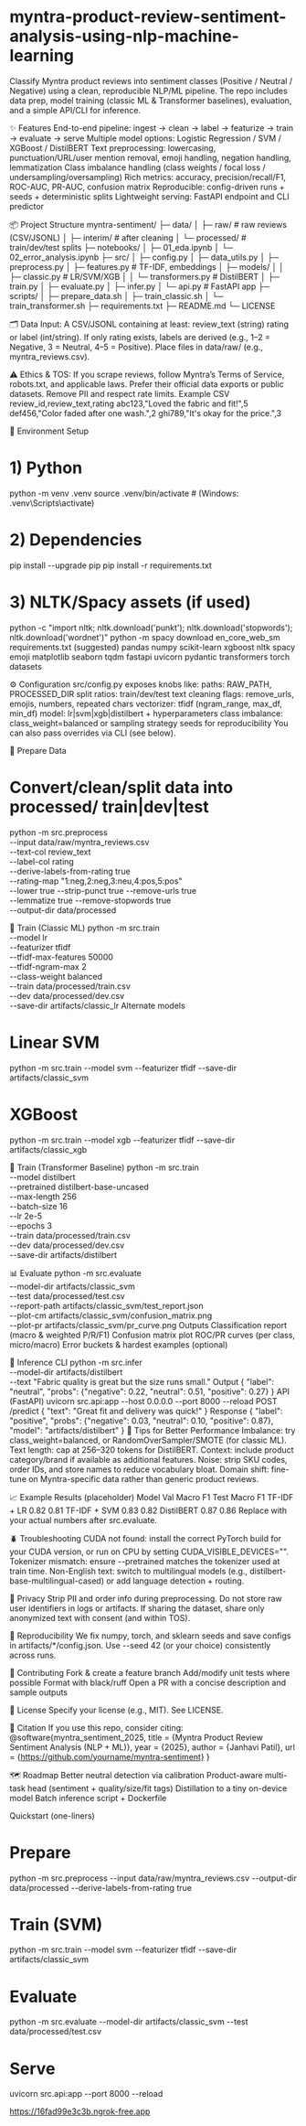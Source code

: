 # myntra-product-review-sentiment-analysis-using-nlp-machine-learning

Classify Myntra product reviews into sentiment classes (Positive / Neutral / Negative) using a clean, reproducible NLP/ML pipeline. The repo includes data prep, model training (classic ML & Transformer baselines), evaluation, and a simple API/CLI for inference.

✨ Features
End-to-end pipeline: ingest → clean → label → featurize → train → evaluate → serve
Multiple model options: Logistic Regression / SVM / XGBoost / DistilBERT
Text preprocessing: lowercasing, punctuation/URL/user mention removal, emoji handling, negation handling, lemmatization
Class imbalance handling (class weights / focal loss / undersampling/oversampling)
Rich metrics: accuracy, precision/recall/F1, ROC-AUC, PR-AUC, confusion matrix
Reproducible: config-driven runs + seeds + deterministic splits
Lightweight serving: FastAPI endpoint and CLI predictor

📦 Project Structure
myntra-sentiment/
├─ data/
│  ├─ raw/                # raw reviews (CSV/JSONL)
│  ├─ interim/            # after cleaning
│  └─ processed/          # train/dev/test splits
├─ notebooks/
│  ├─ 01_eda.ipynb
│  └─ 02_error_analysis.ipynb
├─ src/
│  ├─ config.py
│  ├─ data_utils.py
│  ├─ preprocess.py
│  ├─ features.py         # TF-IDF, embeddings
│  ├─ models/
│  │  ├─ classic.py       # LR/SVM/XGB
│  │  └─ transformers.py  # DistilBERT
│  ├─ train.py
│  ├─ evaluate.py
│  ├─ infer.py
│  └─ api.py              # FastAPI app
├─ scripts/
│  ├─ prepare_data.sh
│  ├─ train_classic.sh
│  └─ train_transformer.sh
├─ requirements.txt
├─ README.md
└─ LICENSE

🗂️ Data
Input: A CSV/JSONL containing at least:
review_text (string)
rating or label (int/string). If only rating exists, labels are derived (e.g., 1–2 = Negative, 3 = Neutral, 4–5 = Positive).
Place files in data/raw/ (e.g., myntra_reviews.csv).

⚠️ Ethics & TOS: If you scrape reviews, follow Myntra’s Terms of Service, robots.txt, and applicable laws. Prefer their official data exports or public datasets. Remove PII and respect rate limits.
Example CSV
review_id,review_text,rating
abc123,"Loved the fabric and fit!",5
def456,"Color faded after one wash.",2
ghi789,"It's okay for the price.",3

🧰 Environment Setup
# 1) Python
python -m venv .venv
source .venv/bin/activate  # (Windows: .venv\Scripts\activate)

# 2) Dependencies
pip install --upgrade pip
pip install -r requirements.txt

# 3) NLTK/Spacy assets (if used)
python -c "import nltk; nltk.download('punkt'); nltk.download('stopwords'); nltk.download('wordnet')"
python -m spacy download en_core_web_sm
requirements.txt (suggested)
pandas
numpy
scikit-learn
xgboost
nltk
spacy
emoji
matplotlib
seaborn
tqdm
fastapi
uvicorn
pydantic
transformers
torch
datasets

⚙️ Configuration
src/config.py exposes knobs like:
paths: RAW_PATH, PROCESSED_DIR
split ratios: train/dev/test
text cleaning flags: remove_urls, emojis, numbers, repeated chars
vectorizer: tfidf (ngram_range, max_df, min_df)
model: lr|svm|xgb|distilbert + hyperparameters
class imbalance: class_weight=balanced or sampling strategy
seeds for reproducibility
You can also pass overrides via CLI (see below).

🧹 Prepare Data
# Convert/clean/split data into processed/ train|dev|test
python -m src.preprocess \
  --input data/raw/myntra_reviews.csv \
  --text-col review_text \
  --label-col rating \
  --derive-labels-from-rating true \
  --rating-map "1:neg,2:neg,3:neu,4:pos,5:pos" \
  --lower true --strip-punct true --remove-urls true \
  --lemmatize true --remove-stopwords true \
  --output-dir data/processed
  
🧠 Train (Classic ML)
python -m src.train \
  --model lr \
  --featurizer tfidf \
  --tfidf-max-features 50000 \
  --tfidf-ngram-max 2 \
  --class-weight balanced \
  --train data/processed/train.csv \
  --dev data/processed/dev.csv \
  --save-dir artifacts/classic_lr
Alternate models
# Linear SVM
python -m src.train --model svm --featurizer tfidf --save-dir artifacts/classic_svm

# XGBoost
python -m src.train --model xgb --featurizer tfidf --save-dir artifacts/classic_xgb

🤗 Train (Transformer Baseline)
python -m src.train \
  --model distilbert \
  --pretrained distilbert-base-uncased \
  --max-length 256 \
  --batch-size 16 \
  --lr 2e-5 \
  --epochs 3 \
  --train data/processed/train.csv \
  --dev data/processed/dev.csv \
  --save-dir artifacts/distilbert
  
📊 Evaluate
python -m src.evaluate \
  --model-dir artifacts/classic_svm \
  --test data/processed/test.csv \
  --report-path artifacts/classic_svm/test_report.json \
  --plot-cm artifacts/classic_svm/confusion_matrix.png \
  --plot-pr artifacts/classic_svm/pr_curve.png
Outputs
Classification report (macro & weighted P/R/F1)
Confusion matrix plot
ROC/PR curves (per class, micro/macro)
Error buckets & hardest examples (optional)

🔮 Inference
CLI
python -m src.infer \
  --model-dir artifacts/distilbert \
  --text "Fabric quality is great but the size runs small."
Output
{
  "label": "neutral",
  "probs": {"negative": 0.22, "neutral": 0.51, "positive": 0.27}
}
API (FastAPI)
uvicorn src.api:app --host 0.0.0.0 --port 8000 --reload
POST /predict
{
  "text": "Great fit and delivery was quick!"
}
Response
{
  "label": "positive",
  "probs": {"negative": 0.03, "neutral": 0.10, "positive": 0.87},
  "model": "artifacts/distilbert"
}
🧪 Tips for Better Performance
Imbalance: try class_weight=balanced, or RandomOverSampler/SMOTE (for classic ML).
Text length: cap at 256–320 tokens for DistilBERT.
Context: include product category/brand if available as additional features.
Noise: strip SKU codes, order IDs, and store names to reduce vocabulary bloat.
Domain shift: fine-tune on Myntra-specific data rather than generic product reviews.

📈 Example Results (placeholder)
Model	Val Macro F1	Test Macro F1
TF-IDF + LR	0.82	0.81
TF-IDF + SVM	0.83	0.82
DistilBERT	0.87	0.86
Replace with your actual numbers after src.evaluate.

🪲 Troubleshooting
CUDA not found: install the correct PyTorch build for your CUDA version, or run on CPU by setting CUDA_VISIBLE_DEVICES="".
Tokenizer mismatch: ensure --pretrained matches the tokenizer used at train time.
Non-English text: switch to multilingual models (e.g., distilbert-base-multilingual-cased) or add language detection + routing.

🔐 Privacy
Strip PII and order info during preprocessing.
Do not store raw user identifiers in logs or artifacts.
If sharing the dataset, share only anonymized text with consent (and within TOS).

🧪 Reproducibility
We fix numpy, torch, and sklearn seeds and save configs in artifacts/*/config.json.
Use --seed 42 (or your choice) consistently across runs.

🤝 Contributing
Fork & create a feature branch
Add/modify unit tests where possible
Format with black/ruff
Open a PR with a concise description and sample outputs

📜 License
Specify your license (e.g., MIT). See LICENSE.

📣 Citation
If you use this repo, consider citing:
@software{myntra_sentiment_2025,
  title  = {Myntra Product Review Sentiment Analysis (NLP + ML)},
  year   = {2025},
  author = {Janhavi Patil},
  url    = {https://github.com/yourname/myntra-sentiment}
}

🗺️ Roadmap
 Better neutral detection via calibration
 Product-aware multi-task head (sentiment + quality/size/fit tags)
 Distillation to a tiny on-device model
 Batch inference script + Dockerfile
 
Quickstart (one-liners)
# Prepare
python -m src.preprocess --input data/raw/myntra_reviews.csv --output-dir data/processed --derive-labels-from-rating true

# Train (SVM)
python -m src.train --model svm --featurizer tfidf --save-dir artifacts/classic_svm

# Evaluate
python -m src.evaluate --model-dir artifacts/classic_svm --test data/processed/test.csv

# Serve
uvicorn src.api:app --port 8000 --reload

https://16fad99e3c3b.ngrok-free.app
